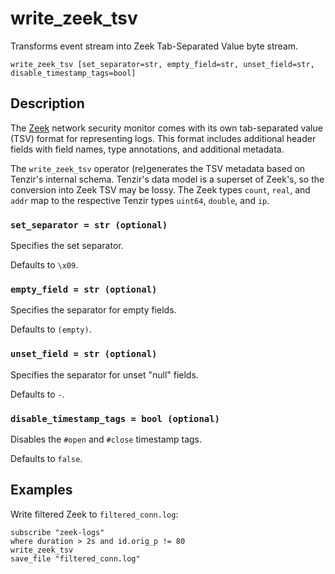 # write_zeek_tsv

Transforms event stream into Zeek Tab-Separated Value byte stream.

```tql
write_zeek_tsv [set_separator=str, empty_field=str, unset_field=str, disable_timestamp_tags=bool]
```

## Description

The [Zeek](https://zeek.org) network security monitor comes with its own
tab-separated value (TSV) format for representing logs. This format includes
additional header fields with field names, type annotations, and additional
metadata.

The `write_zeek_tsv` operator (re)generates the TSV metadata based on
Tenzir's internal schema. Tenzir's data model is a superset of
Zeek's, so the conversion into Zeek TSV may be lossy. The Zeek types `count`,
`real`, and `addr` map to the respective Tenzir types `uint64`, `double`, and
`ip`.

### `set_separator = str (optional)`

Specifies the set separator.

Defaults to `\x09`.

### `empty_field = str (optional)`

Specifies the separator for empty fields.

Defaults to `(empty)`.

### `unset_field = str (optional)`

Specifies the separator for unset "null" fields.

Defaults to `-`.

### `disable_timestamp_tags = bool (optional)`

Disables the `#open` and `#close` timestamp tags.

Defaults to `false`.

## Examples

Write filtered Zeek to `filtered_conn.log`:

```tql
subscribe "zeek-logs"
where duration > 2s and id.orig_p != 80
write_zeek_tsv
save_file "filtered_conn.log"
```
